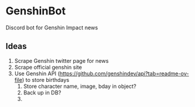 # GenshinBot
Discord bot for Genshin Impact news

## Ideas
1. Scrape Genshin twitter page for news
2. Scrape official genshin site
3. Use Genshin API (https://github.com/genshindev/api?tab=readme-ov-file) to store birthdays
   1. Store character name, image, bday in object?
   2. Back up in DB?
   3. 